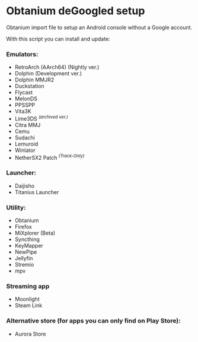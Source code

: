 # Obtanium deGoogled setup
Obtanium import file to setup an Android console without a Google account.

With this script you can install and update:
### Emulators:
- RetroArch (AArch64) (Nightly ver.)
- Dolphin (Development ver.)
- Dolphin MMJR2
- Duckstation
- Flycast
- MelonDS
- PPSSPP
- Vita3K
- Lime3DS <sup>*(archived ver.)*</sup>
- Citra MMJ
- Cemu
- Sudachi
- Lemuroid
- Winlator
- NetherSX2 Patch <sup>*(Track-Only)*</sup>
### Launcher:
- Daijisho
- Titanius Launcher
### Utility:
- Obtanium
- Firefox
- MiXplorer (Beta)
- Syncthing
- KeyMapper
- NewPipe
- Jellyfin
- Stremio
- mpv
### Streaming app
- Moonlight
- Steam Link
### Alternative store (for apps you can only find on Play Store):
- Aurora Store
